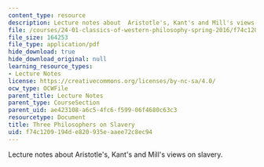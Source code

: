 ```yaml
---
content_type: resource
description: Lecture notes about  Aristotle's, Kant's and Mill's views on slavery.
file: /courses/24-01-classics-of-western-philosophy-spring-2016/f74c1209194de820935eaaee72c8ec94_MIT24_01S16_SES23.pdf
file_size: 164253
file_type: application/pdf
hide_download: true
hide_download_original: null
learning_resource_types:
- Lecture Notes
license: https://creativecommons.org/licenses/by-nc-sa/4.0/
ocw_type: OCWFile
parent_title: Lecture Notes
parent_type: CourseSection
parent_uid: ae423108-a6c5-4fc6-f599-06f4680c63c3
resourcetype: Document
title: Three Philosophers on Slavery
uid: f74c1209-194d-e820-935e-aaee72c8ec94
---
```

Lecture notes about  Aristotle's, Kant's and Mill's views on slavery.